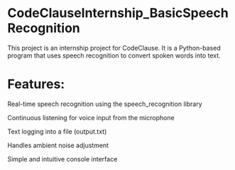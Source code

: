 # CodeClauseInternship_BasicSpeechRecognition
This project is an internship project for CodeClause. It is a Python-based program that uses speech recognition to convert spoken words into text. 

# Features:

Real-time speech recognition using the speech_recognition library

Continuous listening for voice input from the microphone

Text logging into a file (output.txt)

Handles ambient noise adjustment

Simple and intuitive console interface
